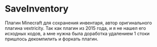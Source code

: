 # SaveInventory

Плагин Minecraft для сохранения инвентаря, автор оригинального плагина vextricity.
Так как плагин из 2015 года, и я не нашел его исходных кодов, а мне нужна была доработка удалением 1 стоки пришлось декомпилить и форкать плагин.
